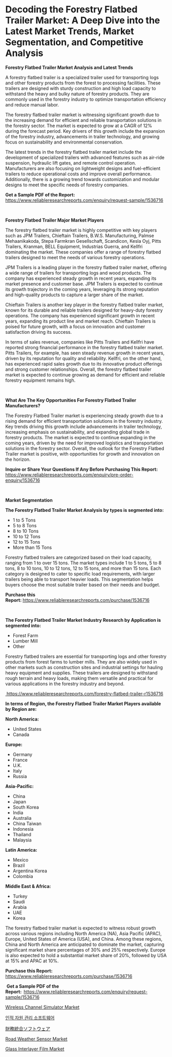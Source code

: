 <p><h1>Decoding the Forestry Flatbed Trailer Market: A Deep Dive into the Latest Market Trends, Market Segmentation, and Competitive Analysis</h1></p><p><strong>Forestry Flatbed Trailer Market Analysis and Latest Trends</strong></p>
<p><p>A forestry flatbed trailer is a specialized trailer used for transporting logs and other forestry products from the forest to processing facilities. These trailers are designed with sturdy construction and high load capacity to withstand the heavy and bulky nature of forestry products. They are commonly used in the forestry industry to optimize transportation efficiency and reduce manual labor.</p><p>The forestry flatbed trailer market is witnessing significant growth due to the increasing demand for efficient and reliable transportation solutions in the forestry sector. The market is expected to grow at a CAGR of 12% during the forecast period. Key drivers of this growth include the expansion of the forestry industry, advancements in trailer technology, and growing focus on sustainability and environmental conservation.</p><p>The latest trends in the forestry flatbed trailer market include the development of specialized trailers with advanced features such as air-ride suspension, hydraulic lift gates, and remote control operation. Manufacturers are also focusing on lightweight designs and fuel-efficient trailers to reduce operational costs and improve overall performance. Additionally, there is a growing trend towards customization and modular designs to meet the specific needs of forestry companies.</p></p>
<p><strong>Get a Sample PDF of the Report:&nbsp;</strong> <a href="https://www.reliableresearchreports.com/enquiry/request-sample/1536716">https://www.reliableresearchreports.com/enquiry/request-sample/1536716</a></p>
<p>&nbsp;</p>
<p><strong>Forestry Flatbed Trailer Major Market Players</strong></p>
<p><p>The forestry flatbed trailer market is highly competitive with key players such as JPM Trailers, Chieftain Trailers, B.W.S. Manufacturing, Palmse Mehaanikakoda, Stepa Farmkran Gesellschaft, Scandicon, Kesla Oyj, Pitts Trailers, Kranman, BELL Equipment, Industrias Guerra, and Kellfri dominating the market. These companies offer a range of forestry flatbed trailers designed to meet the needs of various forestry operations.</p><p>JPM Trailers is a leading player in the forestry flatbed trailer market, offering a wide range of trailers for transporting logs and wood products. The company has experienced steady growth in recent years, expanding its market presence and customer base. JPM Trailers is expected to continue its growth trajectory in the coming years, leveraging its strong reputation and high-quality products to capture a larger share of the market.</p><p>Chieftain Trailers is another key player in the forestry flatbed trailer market, known for its durable and reliable trailers designed for heavy-duty forestry operations. The company has experienced significant growth in recent years, expanding its product line and market reach. Chieftain Trailers is poised for future growth, with a focus on innovation and customer satisfaction driving its success.</p><p>In terms of sales revenue, companies like Pitts Trailers and Kellfri have reported strong financial performance in the forestry flatbed trailer market. Pitts Trailers, for example, has seen steady revenue growth in recent years, driven by its reputation for quality and reliability. Kellfri, on the other hand, has experienced rapid sales growth due to its innovative product offerings and strong customer relationships. Overall, the forestry flatbed trailer market is expected to continue growing as demand for efficient and reliable forestry equipment remains high.</p></p>
<p>&nbsp;</p>
<p><strong>What Are The Key Opportunities For Forestry Flatbed Trailer Manufacturers?</strong></p>
<p><p>The Forestry Flatbed Trailer market is experiencing steady growth due to a rising demand for efficient transportation solutions in the forestry industry. Key trends driving this growth include advancements in trailer technology, increasing emphasis on sustainability, and expanding global trade in forestry products. The market is expected to continue expanding in the coming years, driven by the need for improved logistics and transportation solutions in the forestry sector. Overall, the outlook for the Forestry Flatbed Trailer market is positive, with opportunities for growth and innovation on the horizon.</p></p>
<p><strong>Inquire or Share Your Questions If Any Before Purchasing This Report:</strong> <a href="https://www.reliableresearchreports.com/enquiry/pre-order-enquiry/1536716">https://www.reliableresearchreports.com/enquiry/pre-order-enquiry/1536716</a></p>
<p>&nbsp;</p>
<p><strong>Market Segmentation</strong></p>
<p><strong>The Forestry Flatbed Trailer Market Analysis by types is segmented into:</strong></p>
<p><ul><li>1 to 5 Tons</li><li>5 to 8 Tons</li><li>8 to 10 Tons</li><li>10 to 12 Tons</li><li>12 to 15 Tons</li><li>More than 15 Tons</li></ul></p>
<p><p>Forestry flatbed trailers are categorized based on their load capacity, ranging from 1 to over 15 tons. The market types include 1 to 5 tons, 5 to 8 tons, 8 to 10 tons, 10 to 12 tons, 12 to 15 tons, and more than 15 tons. Each category is designed to cater to specific load requirements, with larger trailers being able to transport heavier loads. This segmentation helps buyers choose the most suitable trailer based on their needs and budget.</p></p>
<p><strong>Purchase this Report:&nbsp;</strong><a href="https://www.reliableresearchreports.com/purchase/1536716">https://www.reliableresearchreports.com/purchase/1536716</a></p>
<p>&nbsp;</p>
<p><strong>The Forestry Flatbed Trailer Market Industry Research by Application is segmented into:</strong></p>
<p><ul><li>Forest Farm</li><li>Lumber Mill</li><li>Other</li></ul></p>
<p><p>Forestry flatbed trailers are essential for transporting logs and other forestry products from forest farms to lumber mills. They are also widely used in other markets such as construction sites and industrial settings for hauling heavy equipment and supplies. These trailers are designed to withstand rough terrain and heavy loads, making them versatile and practical for various applications in the forestry industry and beyond.</p></p>
<p><a href="https://www.reliableresearchreports.com/forestry-flatbed-trailer-r1536716">&nbsp;https://www.reliableresearchreports.com/forestry-flatbed-trailer-r1536716</a></p>
<p><strong>In terms of Region, the Forestry Flatbed Trailer Market Players available by Region are:</strong></p>
<p>
    <p> <strong> North America: </strong>
        <ul>
            <li>United States</li>
            <li>Canada</li>
        </ul>
        </p> 
    <p> <strong> Europe: </strong>
        <ul>
            <li>Germany</li>
            <li>France</li>
            <li>U.K.</li>
            <li>Italy</li>
            <li>Russia</li>
        </ul>
        </p> 
    <p> <strong> Asia-Pacific: </strong>
        <ul>
            <li>China</li>
            <li>Japan</li>
            <li>South Korea</li>
            <li>India</li>
            <li>Australia</li>
            <li>China Taiwan</li>
            <li>Indonesia</li>
            <li>Thailand</li>
            <li>Malaysia</li>
        </ul>
        </p> 
    <p> <strong> Latin America: </strong>
        <ul>
            <li>Mexico</li>
            <li>Brazil</li>
            <li>Argentina Korea</li>
            <li>Colombia</li>
        </ul>
        </p> 
    <p> <strong> Middle East & Africa: </strong>
        <ul>
            <li>Turkey</li>
            <li>Saudi</li>
            <li>Arabia</li>
            <li>UAE</li>
            <li>Korea</li>
        </ul>
    </p>
    </p>
<p><p>The forestry flatbed trailer market is expected to witness robust growth across various regions including North America (NA), Asia Pacific (APAC), Europe, United States of America (USA), and China. Among these regions, China and North America are anticipated to dominate the market, capturing significant market share percentages of 30% and 25% respectively. Europe is also expected to hold a substantial market share of 20%, followed by USA at 15% and APAC at 10%.</p></p>
<p><strong>Purchase this Report: </strong><a href="https://www.reliableresearchreports.com/purchase/1536716">https://www.reliableresearchreports.com/purchase/1536716</a></p>
<p>&nbsp;<strong>Get a Sample PDF of the Report:&nbsp;&nbsp;</strong><a href="https://www.reliableresearchreports.com/enquiry/request-sample/1536716">https://www.reliableresearchreports.com/enquiry/request-sample/1536716</a></p>
<p><strong></strong></p>
<p><p><a href="https://github.com/johnbach50/Market-Research-Report-List-3/blob/main/wireless-channel-simulator-market.md">Wireless Channel Simulator Market</a></p><p><a href="https://github.com/Skyleitney456456/Market-Research-Report-List-1/blob/main/160173337158.md">인적 자원 관리 소프트웨어</a></p><p><a href="https://medium.com/@annchovey1988/%E8%B2%A1%E5%8B%99%E7%B5%B1%E5%90%88%E3%82%BD%E3%83%95%E3%83%88%E3%82%A6%E3%82%A7%E3%82%A2%E3%81%AE%E5%B8%82%E5%A0%B4%E3%82%B7%E3%82%A7%E3%82%A2%E3%81%AE%E9%80%B2%E5%8C%96%E3%81%A8%E5%B8%82%E5%A0%B4%E6%88%90%E9%95%B7%E3%83%88%E3%83%AC%E3%83%B3%E3%83%89-2024%E5%B9%B4-2031%E5%B9%B4-34a5310065fe">財務統合ソフトウェア</a></p><p><a href="https://github.com/lylyparadise/Market-Research-Report-List-3/blob/main/road-weather-sensor-market.md">Road Weather Sensor Market</a></p><p><a href="https://issuu.com/reportprime-2/docs/glass-interlayer-film-market-size-2030.pptx">Glass Interlayer Film Market</a></p></p>